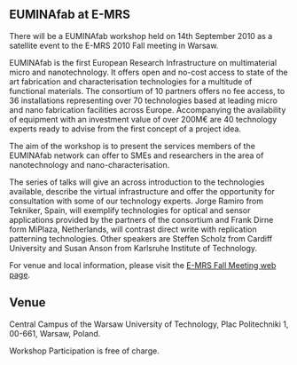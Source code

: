 ## EUMINAfab at E-MRS

There will be a EUMINAfab workshop held on 14th September 2010 as a satellite event to the E-MRS 2010 Fall meeting in Warsaw.
<!--break-->
EUMINAfab is the first European Research Infrastructure on multimaterial micro and nanotechnology. It offers open and no-cost access to state of the art fabrication and characterisation technologies for a multitude of functional materials. The consortium of 10 partners offers no fee access, to 36 installations representing over 70 technologies based at leading micro and nano fabrication facilities across Europe. Accompanying the availability of equipment with an investment value of over 200M€ are 40 technology experts ready to advise from the first concept of a project idea.  

The aim of the workshop is to present the services members of the EUMINAfab network can offer to SMEs and researchers in the area of nanotechnology and nano-characterisation.  

The series of talks will give an across introduction to the technologies available, describe the virtual infrastructure and offer the opportunity for consultation with some of our technology experts. Jorge Ramiro from Tekniker, Spain, will exemplify technologies for optical and sensor applications provided by the partners of the consortium and Frank Dirne form MiPlaza, Netherlands, will contrast direct write with replication patterning technologies. Other speakers are Steffen Scholz from Cardiff University and Susan Anson from Karlsruhe Institute of Technology.  

For venue and local information, please visit the [E-MRS Fall Meeting web page](http://www.emrs-strasbourg.com/index.php?option=com_content&task=view&id=335&Itemid=127).  
  
## Venue

Central Campus of the Warsaw University of Technology, Plac Politechniki 1, 00-661, Warsaw, Poland.  
  
Workshop Participation is free of charge.